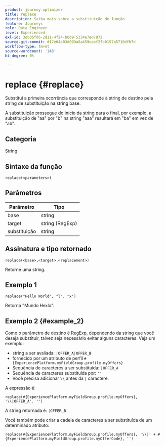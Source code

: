 ```yaml
---
product: journey optimizer
title: replace
description: Saiba mais sobre a substituição de função
feature: Journeys
role: Data Engineer
level: Experienced
exl-id: 3eb35fd6-2d11-4f24-b0d9-5334e7ed7872
source-git-commit: d17e64e03d093a8a459caef2fb0197a5710dfb7d
workflow-type: tm+mt
source-wordcount: '148'
ht-degree: 0%

---
```


# replace {#replace}

Substitui a primeira ocorrência que corresponde à string de destino pela string de substituição na string base.

A substituição prossegue do início da string para o final, por exemplo, a substituição de &quot;aa&quot; por &quot;b&quot; na string &quot;aaa&quot; resultará em &quot;ba&quot; em vez de &quot;ab&quot;.

## Categoria

String

## Sintaxe da função

`replace(<parameters>)`

## Parâmetros

| Parâmetro | Tipo |
|-----------|--------------|
| base | string |
| target | string (RegExp) |
| substituição | string |

## Assinatura e tipo retornado

`replace(<base>,<target>,<replacement>)`

Retorne uma string.

## Exemplo 1

`replace("Hello World", "l", "x")`

Retorna &quot;Mundo Hexlo&quot;.

## Exemplo 2 {#example_2}

Como o parâmetro de destino é RegExp, dependendo da string que você deseja substituir, talvez seja necessário evitar alguns caracteres. Veja um exemplo:

* string a ser avaliada: `|OFFER_A|OFFER_B`
* fornecido por um atributo de perfil `#{ExperiencePlatform.myFieldGroup.profile.myOffers}`
* Sequência de caracteres a ser substituída: `|OFFER_A`
* Sequência de caracteres substituída por: `''`
* Você precisa adicionar `\\` antes da `|` caractere.

A expressão é:

`replace(#{ExperiencePlatform.myFieldGroup.profile.myOffers}, '\\|OFFER_A', '')`

A string retornada é: `|OFFER_B`

Você também pode criar a cadeia de caracteres a ser substituída de um determinado atributo:

`replace(#{ExperiencePlatform.myFieldGroup.profile.myOffers}, '\\|' + #{ExperiencePlatform.myFieldGroup.profile.myOfferCode}, '')`
